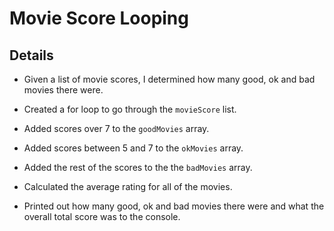 # Movie Score Looping

## Details

* Given a list of movie scores, I determined how many good, ok and bad movies there were.

* Created a for loop to go through the `movieScore` list.

* Added scores over 7 to the `goodMovies` array.

* Added scores between 5 and 7 to the `okMovies` array.

* Added the rest of the scores to the the `badMovies` array.

* Calculated the average rating for all of the movies.

* Printed out how many good, ok and bad movies there were and what the overall total score was
  to the console.